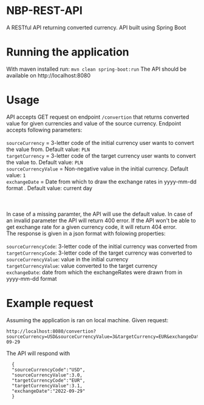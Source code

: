 # NBP-REST-API
 A RESTful API returning converted currency. API built using Spring Boot
# Running the application
With maven installed run:
``` mvn clean spring-boot:run ```
The API should be available on http://localhost:8080
# Usage
 API accepts GET request on endpoint `/convertion` that returns converted value for given currencies and value of the source currency.
 Endpoint accepts following parameters: <br/>
 <br/>
 `sourceCurrency` = 3-letter code of the initial currency user wants to convert the value from. Default value: `PLN` <br/>
 `targetCurrency` = 3-letter code of the target currency user wants to convert the value to. Default value: `PLN` <br/>
 `sourceCurrencyValue` = Non-negative value in the initial currency. Default value: `1` <br/>
 `exchangeDate` = Date from which to draw the exchange rates in yyyy-mm-dd format . Default value: current day <br/>
 <br/><br/><br/>
 In case of a missing paramter, the API will use the default value. In case of an invalid parameter the API will return 400 error. If the API won't be able to get exchange rate for a given currency code, it will return 404 error.<br/>
 The response is given in a json format with folowing properties:
 <br/><br/>
 `sourceCurrencyCode`: 3-letter code of the initial currency was converted from <br/>
 `targetCurrencyCode`: 3-letter code of the target currency was converted to <br/>
 `sourceCurrencyValue`: value in the initial currency <br/>
 `targetCurrencyValue`: value converted to the target currency <br/>
 `exchangeDate`: date from which the exchangeRates were drawn from in yyyy-mm-dd format <br/>
 
 # Example request
 Assuming the application is ran on local machine.
 Given request:
 ```
 http://localhost:8080/convertion?sourceCurrency=USD&sourceCurrencyValue=3&targetCurrency=EUR&exchangeDate=2022-09-29
 ```
 The API will respond with
```
  {
  "sourceCurrencyCode":"USD",
  "sourceCurrencyValue":3.0,
  "targetCurrencyCode":"EUR",
  "targetCurrencyValue":3.1,
  "exchangeDate":"2022-09-29"
  }
  
```

